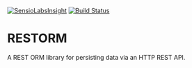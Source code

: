 [![SensioLabsInsight](https://insight.sensiolabs.com/projects/43e5874d-c0f0-4047-ba54-2a3046f4c6fb/mini.png)](https://insight.sensiolabs.com/projects/43e5874d-c0f0-4047-ba54-2a3046f4c6fb)
[![Build Status](https://travis-ci.org/thesalegroup/restorm.svg?branch=master)](https://travis-ci.org/thesalegroup/restorm)

# RESTORM

A REST ORM library for persisting data via an HTTP REST API.

